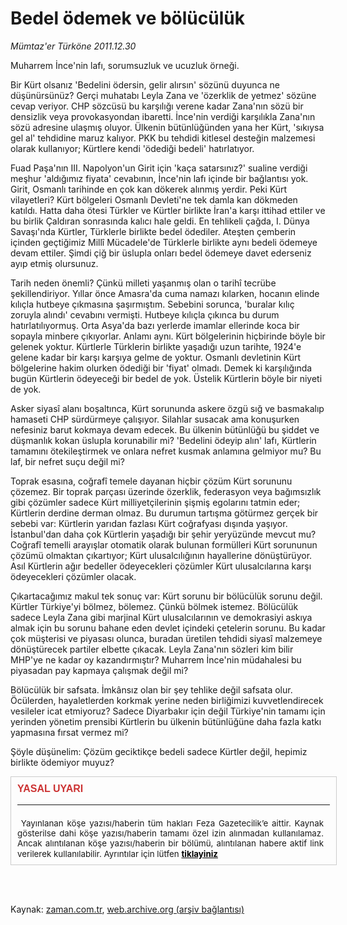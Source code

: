 # Bedel ödemek ve bölücülük

*Mümtaz'er Türköne 2011.12.30*

<td class="columnist-detail">
<p>Muharrem İnce'nin lafı, sorumsuzluk ve ucuzluk örneği.</p>
<p>
<div id="haberMetinDiv">
<p>Bir Kürt olsanız 'Bedelini ödersin, gelir alırsın' sözünü duyunca ne düşünürsünüz? Gerçi muhatabı Leyla Zana ve 'özerklik de yetmez' sözüne cevap veriyor. CHP sözcüsü bu karşılığı verene kadar Zana'nın sözü bir densizlik veya provokasyondan ibaretti. İnce'nin verdiği karşılıkla Zana'nın sözü adresine ulaşmış oluyor. Ülkenin bütünlüğünden yana her Kürt, 'sıkıysa gel al' tehdidine maruz kalıyor. PKK bu tehdidi kitlesel desteğin malzemesi olarak kullanıyor; Kürtlere kendi 'ödediği bedeli' hatırlatıyor.
<p>Fuad Paşa'nın III. Napolyon'un Girit için 'kaça satarsınız?' sualine verdiği meşhur 'aldığımız fiyata' cevabının, İnce'nin lafı içinde bir bağlantısı yok. Girit, Osmanlı tarihinde en çok kan dökerek alınmış yerdir. Peki Kürt vilayetleri? Kürt bölgeleri Osmanlı Devleti'ne tek damla kan dökmeden katıldı. Hatta daha ötesi Türkler ve Kürtler birlikte İran'a karşı ittihad ettiler ve bu birlik Çaldıran sonrasında kalıcı hale geldi. En tehlikeli çağda, I. Dünya Savaşı'nda Kürtler, Türklerle birlikte bedel ödediler. Ateşten çemberin içinden geçtiğimiz Millî Mücadele'de Türklerle birlikte aynı bedeli ödemeye devam ettiler. Şimdi çiğ bir üslupla onları bedel ödemeye davet ederseniz ayıp etmiş olursunuz.
<p>Tarih neden önemli? Çünkü milleti yaşanmış olan o tarihî tecrübe şekillendiriyor. Yıllar önce Amasra'da cuma namazı kılarken, hocanın elinde kılıçla hutbeye çıkmasına şaşırmıştım. Sebebini sorunca, 'buralar kılıç zoruyla alındı' cevabını vermişti. Hutbeye kılıçla çıkınca bu durum hatırlatılıyormuş. Orta Asya'da bazı yerlerde imamlar ellerinde koca bir sopayla minbere çıkıyorlar. Anlamı aynı. Kürt bölgelerinin hiçbirinde böyle bir gelenek yoktur. Kürtlerle Türklerin birlikte yaşadığı uzun tarihte, 1924'e gelene kadar bir karşı karşıya gelme de yoktur. Osmanlı devletinin Kürt bölgelerine hakim olurken ödediği bir 'fiyat' olmadı. Demek ki karşılığında bugün Kürtlerin ödeyeceği bir bedel de yok. Üstelik Kürtlerin böyle bir niyeti de yok.
<p>Asker siyasî alanı boşaltınca, Kürt sorununda askere özgü sığ ve basmakalıp hamaseti CHP sürdürmeye çalışıyor. Silahlar susacak ama konuşurken nefesiniz barut kokmaya devam edecek. Bu ülkenin bütünlüğü bu şiddet ve düşmanlık kokan üslupla korunabilir mi? 'Bedelini ödeyip alın' lafı, Kürtlerin tamamını ötekileştirmek ve onlara nefret kusmak anlamına gelmiyor mu? Bu laf, bir nefret suçu değil mi?
<p>Toprak esasına, coğrafî temele dayanan hiçbir çözüm Kürt sorununu çözemez. Bir toprak parçası üzerinde özerklik, federasyon veya bağımsızlık gibi çözümler sadece Kürt milliyetçilerinin şişmiş egolarını tatmin eder; Kürtlerin derdine derman olmaz. Bu durumun tartışma götürmez gerçek bir sebebi var: Kürtlerin yarıdan fazlası Kürt coğrafyası dışında yaşıyor. İstanbul'dan daha çok Kürtlerin yaşadığı bir şehir yeryüzünde mevcut mu? Coğrafî temelli arayışlar otomatik olarak bulunan formülleri Kürt sorununun çözümü olmaktan çıkartıyor; Kürt ulusalcılığının hayallerine dönüştürüyor. Asıl Kürtlerin ağır bedeller ödeyecekleri çözümler Kürt ulusalcılarına karşı ödeyecekleri çözümler olacak.
<p>Çıkartacağımız makul tek sonuç var: Kürt sorunu bir bölücülük sorunu değil. Kürtler Türkiye'yi bölmez, bölemez. Çünkü bölmek istemez. Bölücülük sadece Leyla Zana gibi marjinal Kürt ulusalcılarının ve demokrasiyi askıya almak için bu sorunu bahane eden devlet içindeki çetelerin sorunu. Bu kadar çok müşterisi ve piyasası olunca, buradan üretilen tehdidi siyasî malzemeye dönüştürecek partiler elbette çıkacak. Leyla Zana'nın sözleri kim bilir MHP'ye ne kadar oy kazandırmıştır? Muharrem İnce'nin müdahalesi bu piyasadan pay kapmaya çalışmak değil mi?
<p>Bölücülük bir safsata. İmkânsız olan bir şey tehlike değil safsata olur. Öcülerden, hayaletlerden korkmak yerine neden birliğimizi kuvvetlendirecek vesileler icat etmiyoruz? Sadece Diyarbakır için değil Türkiye'nin tamamı için yerinden yönetim prensibi Kürtlerin bu ülkenin bütünlüğüne daha fazla katkı yapmasına fırsat vermez mi?
<p>Şöyle düşünelim: Çözüm geciktikçe bedeli sadece Kürtler değil, hepimiz birlikte ödemiyor muyuz? </p></p></p></p></p></p></p></p></div>
</p>

<div class="latest-news-main" id="related-news-main" style="font-size:10pt !important;border: 1px solid #CCCCCC;height: 120px;margin-bottom: 10px; padding: 10px;width: 500px;">
<div style=" color: #CC3333;float: left;font-family: Arial;font-size: 12pt;font-weight: bold;margin-bottom: 5px;width: 500px;"> YASAL UYARI <hr color="#CCCCCC" size="1"/></div>
<div style="width: 490px;">
<div style="font-size:10pt !important;text-align:justify;"> 
		 Yayınlanan köşe yazısı/haberin tüm hakları Feza Gazetecilik’e aittir. Kaynak gösterilse dahi köşe yazısı/haberin tamamı özel izin alınmadan kullanılamaz.
			Ancak alıntılanan köşe yazısı/haberin bir bölümü, alıntılanan habere aktif link verilerek kullanılabilir. 
			Ayrıntılar için lütfen <a class="related-news-title" href="import.do?gizlilik" style="color:black;line-height: 18px;font-weight:bold;" target="">tiklayiniz</a>
</div>
</div>
</div>

<p><br>
		 </br></p></td>

Kaynak: [zaman.com.tr](http://zaman.com.tr/yazar.do?yazino=1221846), [web.archive.org (arşiv bağlantısı)](http://web.archive.org/web/20120419121440/http://www.zaman.com.tr/yazar.do?yazino=1221846)
